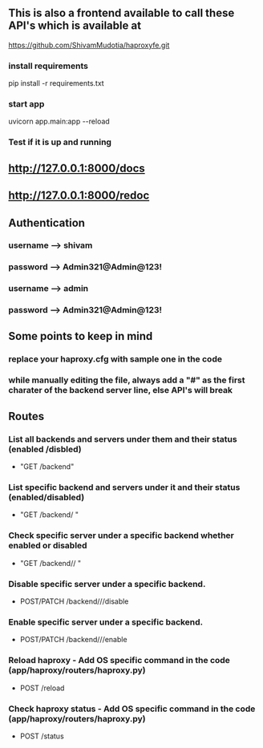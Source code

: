 
## This is also a frontend available to call these API's which is available at 

https://github.com/ShivamMudotia/haproxyfe.git

### install requirements
pip install -r requirements.txt

### start app
uvicorn app.main:app --reload

### Test if it is up and running

## http://127.0.0.1:8000/docs

## http://127.0.0.1:8000/redoc


## Authentication

### username  -->  shivam
### password  -->  Admin321@Admin@123!

### username  -->  admin
### password  -->  Admin321@Admin@123!

## Some points to keep in mind
### replace your haproxy.cfg with sample one in the code
### while manually editing the file, always add a "#" as the first charater of the backend server line, else API's will break


## Routes

### List all backends and servers under them and their status (enabled /disbled)
- "GET /backend"
### List specific backend and servers under it and their status (enabled/disabled)
- "GET /backend/<backend> "
### Check specific server under a specific backend whether enabled or disabled 
- "GET /backend/<backend>/<server> "
### Disable specific server under a specific backend.
- POST/PATCH /backend/<backend>/<server>/disable
### Enable specific server under a specific backend.
- POST/PATCH /backend/<backend>/<server>/enable

### Reload haproxy - Add OS specific command in the code (app/haproxy/routers/haproxy.py)
- POST /reload
### Check haproxy status - Add OS specific command in the code (app/haproxy/routers/haproxy.py)
- POST /status







